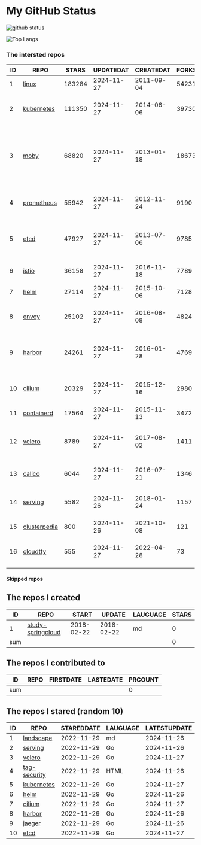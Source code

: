 # My GitHub Status

<img src="https://github-readme-stats-1.yihong0618.vercel.app/api?username=daoqingniu&show_icons=true&&&hide_title=true&count_private=true" alt="github status" />

![Top Langs](https://github-readme-stats-1.yihong0618.vercel.app/api/top-langs/?username=daoqingniu&layout=compact)

<!--START_SECTION:github_repos-->
### The intersted repos
| ID |                              REPO                               | STARS  | UPDATEDAT  | CREATEDAT  | FORKSCOUNT |                                                DESCRIPTIONS                                                |
|----|-----------------------------------------------------------------|--------|------------|------------|------------|------------------------------------------------------------------------------------------------------------|
|  1 | [linux](https://github.com/torvalds/linux)                      | 183284 | 2024-11-27 | 2011-09-04 |      54231 | Linux kernel source tree                                                                                   |
|  2 | [kubernetes](https://github.com/kubernetes/kubernetes)          | 111350 | 2024-11-27 | 2014-06-06 |      39730 | Production-Grade Container Scheduling and Management                                                       |
|  3 | [moby](https://github.com/moby/moby)                            |  68820 | 2024-11-27 | 2013-01-18 |      18673 | The Moby Project - a collaborative project for the container ecosystem to assemble container-based systems |
|  4 | [prometheus](https://github.com/prometheus/prometheus)          |  55942 | 2024-11-27 | 2012-11-24 |       9190 | The Prometheus monitoring system and time series database.                                                 |
|  5 | [etcd](https://github.com/etcd-io/etcd)                         |  47927 | 2024-11-27 | 2013-07-06 |       9785 | Distributed reliable key-value store for the most critical data of a distributed system                    |
|  6 | [istio](https://github.com/istio/istio)                         |  36158 | 2024-11-27 | 2016-11-18 |       7789 | Connect, secure, control, and observe services.                                                            |
|  7 | [helm](https://github.com/helm/helm)                            |  27114 | 2024-11-27 | 2015-10-06 |       7128 | The Kubernetes Package Manager                                                                             |
|  8 | [envoy](https://github.com/envoyproxy/envoy)                    |  25102 | 2024-11-27 | 2016-08-08 |       4824 | Cloud-native high-performance edge/middle/service proxy                                                    |
|  9 | [harbor](https://github.com/goharbor/harbor)                    |  24261 | 2024-11-27 | 2016-01-28 |       4769 | An open source trusted cloud native registry project that stores, signs, and scans content.                |
| 10 | [cilium](https://github.com/cilium/cilium)                      |  20329 | 2024-11-27 | 2015-12-16 |       2980 | eBPF-based Networking, Security, and Observability                                                         |
| 11 | [containerd](https://github.com/containerd/containerd)          |  17564 | 2024-11-27 | 2015-11-13 |       3472 | An open and reliable container runtime                                                                     |
| 12 | [velero](https://github.com/vmware-tanzu/velero)                |   8789 | 2024-11-27 | 2017-08-02 |       1411 | Backup and migrate Kubernetes applications and their persistent volumes                                    |
| 13 | [calico](https://github.com/projectcalico/calico)               |   6044 | 2024-11-27 | 2016-07-21 |       1346 | Cloud native networking and network security                                                               |
| 14 | [serving](https://github.com/knative/serving)                   |   5582 | 2024-11-26 | 2018-01-24 |       1157 | Kubernetes-based, scale-to-zero, request-driven compute                                                    |
| 15 | [clusterpedia](https://github.com/clusterpedia-io/clusterpedia) |    800 | 2024-11-26 | 2021-10-08 |        121 | The Encyclopedia of Kubernetes clusters                                                                    |
| 16 | [cloudtty](https://github.com/cloudtty/cloudtty)                |    555 | 2024-11-27 | 2022-04-28 |         73 | A Friendly Kubernetes CloudShell (Web Terminal) !                                                          |



#### Skipped repos
<!--END_SECTION:github_repos-->

<!--START_SECTION:my_github-->
## The repos I created
| ID  |                                 REPO                                 |   START    |   UPDATE   | LAUGUAGE | STARS |
|-----|----------------------------------------------------------------------|------------|------------|----------|-------|
|   1 | [study-springcloud](https://github.com/daoqingniu/study-springcloud) | 2018-02-22 | 2018-02-22 | md       |     0 |
| sum |                                                                      |            |            |          |     0 |

## The repos I contributed to
| ID  | REPO | FIRSTDATE | LASTEDATE | PRCOUNT |
|-----|------|-----------|-----------|---------|
| sum |      |           |           |       0 |

## The repos I stared (random 10)
| ID |                          REPO                          | STAREDDATE | LAUGUAGE | LATESTUPDATE |
|----|--------------------------------------------------------|------------|----------|--------------|
|  1 | [landscape](https://github.com/cncf/landscape)         | 2022-11-29 | md       | 2024-11-26   |
|  2 | [serving](https://github.com/knative/serving)          | 2022-11-29 | Go       | 2024-11-26   |
|  3 | [velero](https://github.com/vmware-tanzu/velero)       | 2022-11-29 | Go       | 2024-11-27   |
|  4 | [tag-security](https://github.com/cncf/tag-security)   | 2022-11-29 | HTML     | 2024-11-26   |
|  5 | [kubernetes](https://github.com/kubernetes/kubernetes) | 2022-11-29 | Go       | 2024-11-27   |
|  6 | [helm](https://github.com/helm/helm)                   | 2022-11-29 | Go       | 2024-11-26   |
|  7 | [cilium](https://github.com/cilium/cilium)             | 2022-11-29 | Go       | 2024-11-27   |
|  8 | [harbor](https://github.com/goharbor/harbor)           | 2022-11-29 | Go       | 2024-11-26   |
|  9 | [jaeger](https://github.com/jaegertracing/jaeger)      | 2022-11-29 | Go       | 2024-11-26   |
| 10 | [etcd](https://github.com/etcd-io/etcd)                | 2022-11-29 | Go       | 2024-11-27   |

<!--END_SECTION:my_github-->
